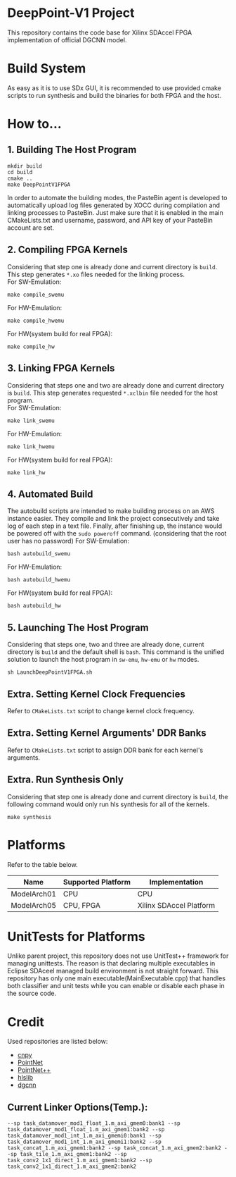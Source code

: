 # DeepPoint-V1 Project
This repository contains the code base for Xilinx SDAccel FPGA implementation of official DGCNN model.

# Build System
As easy as it is to use SDx GUI, it is recommended to use provided cmake scripts to run synthesis and build the binaries for both FPGA and the host.

# How to...
## 1. Building The Host Program
```
mkdir build
cd build
cmake ..
make DeepPointV1FPGA
```
In order to automate the building modes, the PasteBin agent is developed to automatically upload log files generated by XOCC during compilation and linking processes to PasteBin. Just make sure that it is enabled in the main CMakeLists.txt and username, password, and API key of your PasteBin account are set.
## 2. Compiling FPGA Kernels
Considering that step one is already done and current directory is `build`. This step generates `*.xo` files needed for the linking process.  
For SW-Emulation:
```
make compile_swemu
```
For HW-Emulation:
```
make compile_hwemu
```
For HW(system build for real FPGA):
```
make compile_hw
```

## 3. Linking FPGA Kernels
Considering that steps one and two are already done and current directory is `build`. This step generates requested `*.xclbin` file needed for the host program.  
For SW-Emulation:
```
make link_swemu
```
For HW-Emulation:
```
make link_hwemu
```
For HW(system build for real FPGA):
```
make link_hw
```

## 4. Automated Build
The autobuild scripts are intended to make building process on an AWS instance easier. They compile and link the project consecutively and take log of each step in a text file. Finally, after finishing up, the instance would be powered off with the `sudo poweroff` command. (considering that the root user has no password)
For SW-Emulation:
```
bash autobuild_swemu
```
For HW-Emulation:
```
bash autobuild_hwemu
```
For HW(system build for real FPGA):
```
bash autobuild_hw
```


## 5. Launching The Host Program
Considering that steps one, two and three are already done, current directory is `build` and the default shell is `bash`. This command is the unified solution to launch the host program in `sw-emu`, `hw-emu` or `hw` modes.
```
sh LaunchDeepPointV1FPGA.sh
```

## Extra. Setting Kernel Clock Frequencies 
Refer to `CMakeLists.txt` script to change kernel clock frequency.

## Extra. Setting Kernel Arguments' DDR Banks 
Refer to `CMakeLists.txt` script to assign DDR bank for each kernel's arguments.

## Extra. Run Synthesis Only
Considering that step one is already done and current directory is `build`, the following command would only run hls synthesis for all of the kernels.
```
make synthesis
```

# Platforms
Refer to the table below.

Name | Supported Platform | Implementation
---  | ---                | ---
ModelArch01 | CPU                   | CPU 
ModelArch05 | CPU, FPGA             | Xilinx SDAccel Platform 

# UnitTests for Platforms
Unlike parent project, this repository does not use UnitTest++ framework for managing unittests.
The reason is that declaring multiple executables in Eclipse SDAceel managed build environment is not straight forward. This repository has only one main executable(MainExecutable.cpp) that handles both classifier and unit tests while you can enable or disable each phase in the source code.

# Credit
Used repositories are listed below:
* [cnpy](https://github.com/rogersce/cnpy)
* [PointNet](https://github.com/charlesq34/pointnet)
* [PointNet++](https://github.com/charlesq34/pointnet2)
* [hlslib](https://github.com/definelicht/hlslib)
* [dgcnn](https://github.com/WangYueFt/dgcnn)

 
## Current Linker Options(Temp.):
```--sp task_datamover_mod1_float_1.m_axi_gmem0:bank1 --sp task_datamover_mod1_float_1.m_axi_gmem1:bank2 --sp task_datamover_mod1_int_1.m_axi_gmemi0:bank1 --sp task_datamover_mod1_int_1.m_axi_gmemi1:bank2 --sp task_concat_1.m_axi_gmem1:bank2 --sp task_concat_1.m_axi_gmem2:bank2 --sp task_tile_1.m_axi_gmem1:bank2 --sp task_conv2_1x1_direct_1.m_axi_gmem1:bank2 --sp task_conv2_1x1_direct_1.m_axi_gmem2:bank2```

